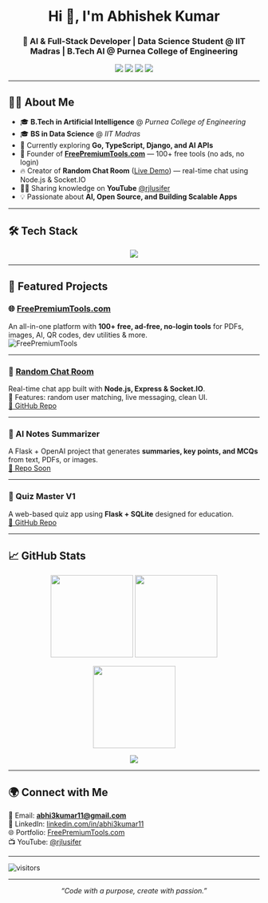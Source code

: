 <!-- Profile README for abhi3kumar11 -->

<h1 align="center">Hi 👋, I'm Abhishek Kumar</h1>
<h3 align="center">🚀 AI & Full-Stack Developer | Data Science Student @ IIT Madras | B.Tech AI @ Purnea College of Engineering</h3>

<p align="center">
  <a href="mailto:abhi3kumar11@gmail.com"><img src="https://img.shields.io/badge/Email-abhi3kumar11%40gmail.com-red?style=for-the-badge&logo=gmail" /></a>
  <a href="https://www.linkedin.com/in/abhi3kumar11"><img src="https://img.shields.io/badge/LinkedIn-Abhishek%20Kumar-blue?style=for-the-badge&logo=linkedin" /></a>
  <a href="https://freepremiumtools.com"><img src="https://img.shields.io/badge/🌐-FreePremiumTools.com-green?style=for-the-badge" /></a>
  <a href="https://www.youtube.com/@rjlusifer"><img src="https://img.shields.io/badge/YouTube-RJLusifer-red?style=for-the-badge&logo=youtube" /></a>
</p>

---

## 👨‍💻 About Me  
- 🎓 **B.Tech in Artificial Intelligence** @ *Purnea College of Engineering*  
- 🎓 **BS in Data Science** @ *IIT Madras*  
- 🌱 Currently exploring **Go, TypeScript, Django, and AI APIs**  
- 💼 Founder of **[FreePremiumTools.com](https://freepremiumtools.com)** — 100+ free tools (no ads, no login)  
- 🔥 Creator of **Random Chat Room** ([Live Demo](https://rjchat.onrender.com)) — real-time chat using Node.js & Socket.IO  
- 🧑‍🏫 Sharing knowledge on **YouTube** [@rjlusifer](https://www.youtube.com/@rjlusifer)  
- 💡 Passionate about **AI, Open Source, and Building Scalable Apps**

---

## 🛠️ Tech Stack  
<p align="center">
  <img src="https://skillicons.dev/icons?i=python,cpp,java,js,ts,go,react,nodejs,express,django,flask,mysql,sqlite,html,css,tailwind,bootstrap,git,github,linux,vscode" />
</p>

---

## 🚀 Featured Projects  

### 🌐 [FreePremiumTools.com](https://freepremiumtools.com)  
An all-in-one platform with **100+ free, ad-free, no-login tools** for PDFs, images, AI, QR codes, dev utilities & more.  
![FreePremiumTools](https://img.shields.io/badge/Website-Live-brightgreen?style=flat-square)  

---

### 💬 [Random Chat Room](https://rjchat.onrender.com)  
Real-time chat app built with **Node.js, Express & Socket.IO**.  
🔹 Features: random user matching, live messaging, clean UI.  
[🔗 GitHub Repo](https://github.com/abhi3kumar11/Random-Chat)  

---

### 📑 AI Notes Summarizer  
A Flask + OpenAI project that generates **summaries, key points, and MCQs** from text, PDFs, or images.  
[🔗 Repo Soon](https://github.com/abhi3kumar11/ai-notes-summarizer)  

---

### 🧪 Quiz Master V1  
A web-based quiz app using **Flask + SQLite** designed for education.  
[🔗 GitHub Repo](https://github.com/abhi3kumar11/mad1-project)  

---

## 📈 GitHub Stats  

<p align="center">
  <img src="https://github-readme-stats.vercel.app/api?username=abhi3kumar11&show_icons=true&theme=tokyonight" height="165" />
  <img src="https://github-readme-streak-stats.herokuapp.com/?user=abhi3kumar11&theme=tokyonight" height="165" />
</p>

<p align="center">
  <img src="https://github-readme-stats.vercel.app/api/top-langs/?username=abhi3kumar11&layout=compact&theme=tokyonight" height="165" />
</p>

<p align="center">
  <img src="https://github-profile-trophy.vercel.app/?username=abhi3kumar11&theme=onedark&no-frame=true&margin-w=10" />
</p>

---

## 🌍 Connect with Me  
📧 Email: **abhi3kumar11@gmail.com**  
🔗 LinkedIn: [linkedin.com/in/abhi3kumar11](https://www.linkedin.com/in/abhi3kumar11)  
🌐 Portfolio: [FreePremiumTools.com](https://freepremiumtools.com)  
📺 YouTube: [@rjlusifer](https://www.youtube.com/@rjlusifer)  

---

![visitors](https://komarev.com/ghpvc/?username=abhi3kumar11&label=Profile%20Views&color=0e75b6&style=flat)

---

<p align="center"><i>“Code with a purpose, create with passion.”</i></p>
